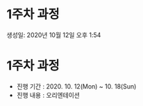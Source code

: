 # 1주차 과정

생성일: 2020년 10월 12일 오후 1:54

# 1주차 과정

- 진행 기간 : 2020. 10. 12(Mon) ~ 10. 18(Sun)
- 진행 내용 : 오리엔테이션